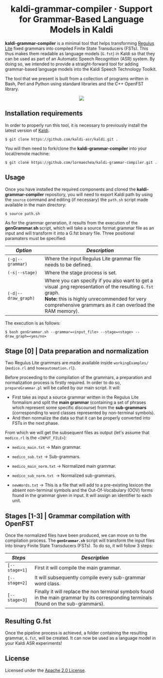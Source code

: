 <h1 align="center">
    kaldi-grammar-compiler &middot; Support for Grammar-Based Language Models in Kaldi
</h1>

__kaldi-grammar-compiler__ is a minimal tool that helps transforming [Regulus Lite](https://arxiv.org/abs/1510.01942) fixed grammars into compiled Finite State Transducers (FSTs). This thus makes them readable as language models (`G.fst`) in Kaldi so that they can be used as part of an Automatic Speech Recognition (ASR) system. By doing so, we intended to provide a straight-forward tool for adding grammar-based language models into the Kaldi Speech Technology Toolkit.

The tool that we present is built from a collection of programs written in Bash, Perl and Python using standard libraries and the C++ OpenFST library. 

<p align="center">
    <a href="https://github.com/lormaechea/kaldi-grammar-compiler/archive/refs/heads/main.zip">
        <img src="https://img.shields.io/badge/kaldi--grammar--compiler%201.0-DOWNLOAD-brightgreen?style=for-the-badge&logo=appveyor">
    </a>
</p>


## Installation requirements

In order to properly run this tool, it is necessary to previously install the latest version of [Kaldi](https://github.com/kaldi-asr/kaldi).

    $ git clone https://github.com/kaldi-asr/kaldi.git .

You will then need to fork/clone the __kaldi-grammar-compiler__ into your local/remote machine:

    $ git clone https://github.com/lormaechea/kaldi-grammar-compiler.git .


## Usage

Once you have installed the required components and cloned the __kaldi-grammar-compiler__ repository, you will need to export Kaldi path by using the `source`  command and editing (if necessary) the `path.sh` script made available in the main directory: 

    $ source path.sh

As for the grammar generation, it results from the execution of the **genGrammar.sh** script, which will take a source format grammar file as an input and will transform it into a G.fst binary file. Three positional paramaters must be specified:

| ***Option*** | ***Description*** |
| ---- | --- |
| `(-g\|--grammar)` | Where the input Regulus Lite grammar file needs to be defined. |
| `(-s\|--stage)` | Where the stage process is set.  |
| `(-d\|--draw_graph)` | Where you can specify if you also want to get a visual .png representation of the resulting `G.fst` graph. <br> __Note:__ this is highly unrecommended for very comprehensive grammars as it can overload the RAM memory). |

The execution is as follows:

    $ bash genGrammar.sh --grammar=<input_file> --stage=<stage> --draw_graph=<yes/no>


## Stage [0] | Data preparation and normalization

Two Regulus Lite grammars are made available inside `workingExamples/` (`medico.rl` and `homeautomation.rl`).

Before proceeding to the compilation of the grammars, a preparation and normalization process is firstly required. In order to do so, `prepareGrammar.pl` will be called by our main script. It will:

- First take as input a source grammar written in the Regulus Lite formalism and split the __main grammar__ (containing a set of phrases which represent some specific discourse) from the __sub-grammars__ (corresponding to word classes represented by non-terminal symbols). 
- And then normalize the data so that it can be properly converted into FSTs in the next phase. 

From which we will get the subsequent files as output (let's assume that `medico.rl` is the `<INPUT_FILE>`):

- `medico_main.txt` &rarr; Main grammar.

- `medico_sub.txt` &rarr; Sub-grammars.

- `medico_main_norm.txt` &rarr; Normalized main grammar.

- `medico_sub_norm.txt `&rarr; Normalized sub-grammars.

- `newWords.txt` &rarr; This is a file that will add to a pre-existing lexicon the absent non-terminal symbols and the Out-Of-Vocabulary (OOV) forms found in the grammar given in input. It will assign an identifier to each unit. 


## Stages [1-3] | Grammar compilation with OpenFST

Once the normalized files have been produced, we can move on to the compilation process. The **`genGrammar.sh`** script will transform the input files into binary Finite State Transducers (FSTs). To do so, it will follow 3 steps:

| ***Steps*** | ***Description*** |
| --- | --- |
| `[--stage=1]` | First it will compile the main grammar. |
| `[--stage=2]` | It will subsequently compile every sub-grammar word class.  |
| `[--stage=3]` | Finally it will replace the non terminal symbols found in the main grammar by its corresponding terminals (found on the sub-grammars). |



## Resulting G.fst

Once the pipeline process is achieved, a folder containing the resulting grammar, `G.fst`, will be created. It can now be used as a language model in your Kaldi ASR experiments!



## License

Licensed under the [Apache 2.0 License](https://github.com/lormaechea/kaldi-grammar-compiler/blob/master/LICENSE).
